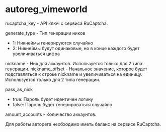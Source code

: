 # autoreg_vimeworld

rucaptcha_key - API ключ с сервиса RuCaptcha.

generate_type - Тип генерации ников
- 1: Никнеймы генерируются случайно
- 2: Никнеймы будут одинаковые, но в конце каждого будет увеличиваться цифра

nickname - Ник для аккаунтов. Используется только для 2 типа генерации.
nickname_offset - Начальное значение, которое будет подставляться к строке nickname и увеличиваться на единицу. Используется только для 2 типа генерации.

pass_as_nick
- true: Пароль будет идентичен логину
- false: Пароль будет генерироваться случайно

amount_accounts - Количество аккаунтов.

Для работы авторега необходимо иметь баланс на сервисе RuCaptcha.
